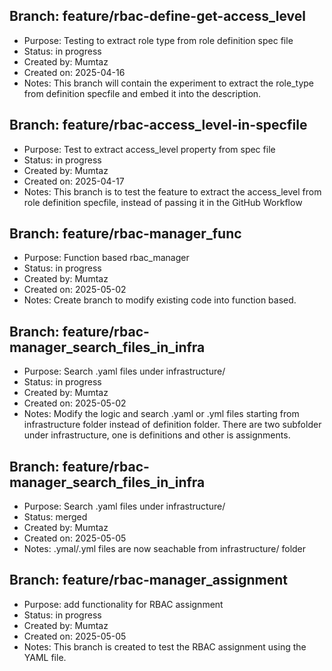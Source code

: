 
## Branch: feature/rbac-define-get-access_level
- Purpose: Testing to extract role type from role definition spec file
- Status: in progress
- Created by: Mumtaz
- Created on: 2025-04-16
- Notes: This branch will contain the experiment to extract the role_type from definition specfile and embed it into the description.

## Branch: feature/rbac-access_level-in-specfile
- Purpose: Test to extract access_level property from spec file
- Status: in progress
- Created by: Mumtaz
- Created on: 2025-04-17
- Notes: This branch is to test the feature to extract the access_level from role definition specfile, instead of passing it in the GitHub Workflow

## Branch: feature/rbac-manager_func
- Purpose: Function based rbac_manager
- Status: in progress
- Created by: Mumtaz
- Created on: 2025-05-02
- Notes: Create branch to modify existing code into function based.

## Branch: feature/rbac-manager_search_files_in_infra
- Purpose: Search .yaml files under infrastructure/
- Status: in progress
- Created by: Mumtaz
- Created on: 2025-05-02
- Notes: Modify the logic and search .yaml or .yml files starting from infrastructure folder instead of definition folder. There are two subfolder under infrastructure, one is definitions and other is assignments.

## Branch: feature/rbac-manager_search_files_in_infra
- Purpose: Search .yaml files under infrastructure/
- Status: merged
- Created by: Mumtaz
- Created on: 2025-05-05
- Notes: .ymal/.yml files are now seachable from infrastructure/ folder

## Branch: feature/rbac-manager_assignment
- Purpose: add functionality for RBAC assignment
- Status: in progress
- Created by: Mumtaz
- Created on: 2025-05-05
- Notes: This branch is created to test the RBAC assignment using the YAML file.
